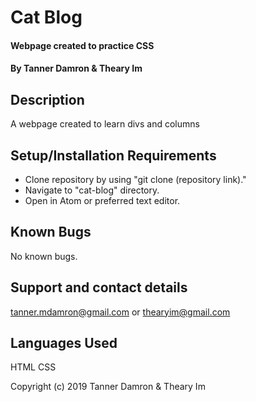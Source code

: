 # Cat Blog

#### Webpage created to practice CSS

#### By Tanner Damron & Theary Im

## Description

A webpage created to learn divs and columns

## Setup/Installation Requirements

* Clone repository by using "git clone (repository link)."
* Navigate to "cat-blog" directory.
* Open in Atom or preferred text editor.

## Known Bugs

No known bugs.

## Support and contact details

tanner.mdamron@gmail.com or thearyim@gmail.com

## Languages Used

HTML
CSS

Copyright (c) 2019 Tanner Damron & Theary Im
